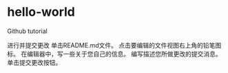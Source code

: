 # hello-world
Github tutorial

进行并提交更改
单击README.md文件。
点击要编辑的文件视图右上角的铅笔图标。
在编辑器中，写一些关于您自己的信息。
编写描述您所做更改的提交消息。
单击提交更改按钮。
